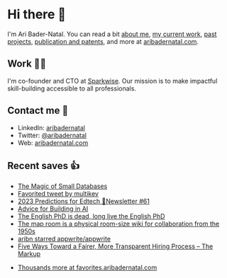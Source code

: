 # Hi there  👋

I'm Ari Bader-Natal. You can read a bit [about me](https://aribadernatal.com), [my current work](https://aribadernatal.com/projects/Sparkwise/), [past projects](https://aribadernatal.com/projects/), [publication and patents](https://aribadernatal.com/publications), and more at [aribadernatal.com](https://aribadernatal.com).

## Work  👨‍💻

I'm co-founder and CTO at [Sparkwise](https://sparkwise.co). Our mission is to make impactful skill-building accessible to all professionals.

## Contact me  💬 

- LinkedIn: [aribadernatal](https://linkedin.com/in/aribadernatal)
- Twitter: [@aribadernatal](https://twitter.com/aribadernatal)
- Web: [aribadernatal.com](https://aribadernatal.com)

## Recent saves  👍

<!--START_SECTION:feed-->
* [The Magic of Small Databases](https:&#x2F;&#x2F;favorites.aribadernatal.com&#x2F;pocket-favorites&#x2F;2023&#x2F;01&#x2F;the-magic-of-small-databases&#x2F;)
* [Favorited tweet by multikev](https:&#x2F;&#x2F;favorites.aribadernatal.com&#x2F;twitter-favorites&#x2F;2023&#x2F;01&#x2F;favorited-tweet-by-multikev&#x2F;)
* [2023 Predictions for Edtech 🔮Newsletter #61](https:&#x2F;&#x2F;favorites.aribadernatal.com&#x2F;pocket-favorites&#x2F;2023&#x2F;01&#x2F;2023-predictions-for-edtech-%f0%9f%94%aenewsletter-61&#x2F;)
* [Advice for Building in AI](https:&#x2F;&#x2F;favorites.aribadernatal.com&#x2F;pocket-favorites&#x2F;2023&#x2F;01&#x2F;advice-for-building-in-ai&#x2F;)
* [The English PhD is dead, long live the English PhD](https:&#x2F;&#x2F;favorites.aribadernatal.com&#x2F;pocket-favorites&#x2F;2023&#x2F;01&#x2F;the-english-phd-is-dead-long-live-the-english-phd&#x2F;)
* [The map room is a physical room-size wiki for collaboration from the 1950s](https:&#x2F;&#x2F;favorites.aribadernatal.com&#x2F;pocket-favorites&#x2F;2023&#x2F;01&#x2F;the-map-room-is-a-physical-room-size-wiki-for-collaboration-from-the-1950s&#x2F;)
* [aribn starred appwrite&#x2F;appwrite](https:&#x2F;&#x2F;favorites.aribadernatal.com&#x2F;github-favorites&#x2F;2023&#x2F;01&#x2F;aribn-starred-appwrite-appwrite&#x2F;)
* [Five Ways Toward a Fairer, More Transparent Hiring Process – The Markup](https:&#x2F;&#x2F;favorites.aribadernatal.com&#x2F;pocket-favorites&#x2F;2023&#x2F;01&#x2F;five-ways-toward-a-fairer-more-transparent-hiring-process-the-markup&#x2F;)
<!--END_SECTION:feed-->
* [Thousands more at favorites.aribadernatal.com](https://favorites.aribadernatal.com)
